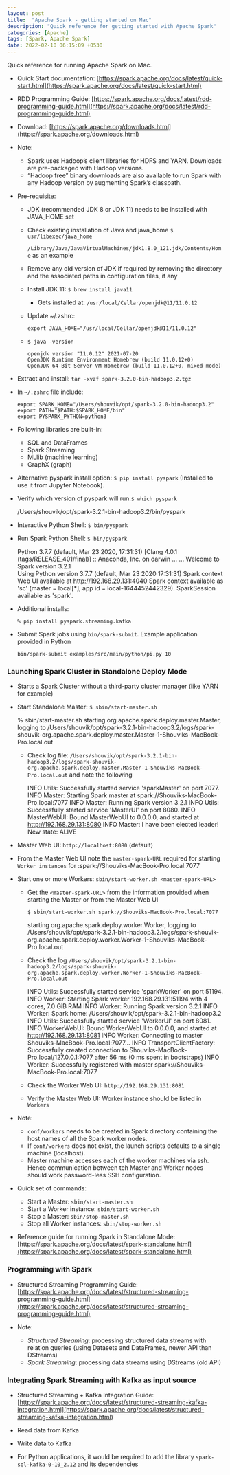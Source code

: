 ```yaml
---
layout: post
title:  "Apache Spark - getting started on Mac"
description: "Quick reference for getting started with Apache Spark" 
categories: [Apache]
tags: [Spark, Apache Spark]
date: 2022-02-10 06:15:09 +0530
---
```


Quick reference for running Apache Spark on Mac.

* Quick Start documentation: [https://spark.apache.org/docs/latest/quick-start.html](https://spark.apache.org/docs/latest/quick-start.html)
* RDD Programming Guide: [https://spark.apache.org/docs/latest/rdd-programming-guide.html](https://spark.apache.org/docs/latest/rdd-programming-guide.html)

* Download: [https://spark.apache.org/downloads.html](https://spark.apache.org/downloads.html)
* Note:
  - Spark uses Hadoop’s client libraries for HDFS and YARN. Downloads are pre-packaged with Hadoop versions. 
  - “Hadoop free” binary downloads are also available to run Spark with any Hadoop version by augmenting Spark’s classpath.

* Pre-requisite:
  - JDK (recommended JDK 8 or JDK 11) needs to be installed with JAVA_HOME set
  - Check existing installation of Java and java_home `$ usr/libexec/java_home`

      `/Library/Java/JavaVirtualMachines/jdk1.8.0_121.jdk/Contents/Home` as an example

  - Remove any old version of JDK if required by removing the directory and the associated paths in configuration files, if any
  - Install JDK 11: `$ brew install java11`
    - Gets installed at: `/usr/local/Cellar/openjdk@11/11.0.12`
  - Update ~/.zshrc:

      `export JAVA_HOME="/usr/local/Cellar/openjdk@11/11.0.12"`  

  - `$ java -version`

        openjdk version "11.0.12" 2021-07-20  
        OpenJDK Runtime Environment Homebrew (build 11.0.12+0)  
        OpenJDK 64-Bit Server VM Homebrew (build 11.0.12+0, mixed mode)

* Extract and install: `tar -xvzf spark-3.2.0-bin-hadoop3.2.tgz`
* In `~/.zshrc` file include:

    `export SPARK_HOME="/Users/shouvik/opt/spark-3.2.0-bin-hadoop3.2"`  
    `export PATH="$PATH:$SPARK_HOME/bin"`  
    `export PYSPARK_PYTHON=python3`

* Following libraries are built-in: 
    - SQL and DataFrames
    - Spark Streaming
    - MLlib (machine learning)
    - GraphX (graph)

* Alternative pyspark install option: `$ pip install pyspark` (Installed to use it from Jupyter Notebook).

* Verify which version of pyspark will run:`$ which pyspark`

  /Users/shouvik/opt/spark-3.2.1-bin-hadoop3.2/bin/pyspark

* Interactive Python Shell: `$ bin/pyspark`

* Run Spark Python Shell: `$ bin/pyspark`

  Python 3.7.7 (default, Mar 23 2020, 17:31:31) 
  [Clang 4.0.1 (tags/RELEASE_401/final)] :: Anaconda, Inc. on darwin
  ...
  ...
  Welcome to Spark version 3.2.1  
  Using Python version 3.7.7 (default, Mar 23 2020 17:31:31)
  Spark context Web UI available at http://192.168.29.131:4040
  Spark context available as 'sc' (master = local[*], app id = local-1644452442329).
  SparkSession available as 'spark'.
  >>> 

* Additional installs:

  `% pip install pyspark.streaming.kafka`

* Submit Spark jobs using `bin/spark-submit`. Example application provided in Python

  `bin/spark-submit examples/src/main/python/pi.py 10`

### Launching Spark Cluster in Standalone Deploy Mode

* Starts a Spark Cluster without a third-party cluster manager (like YARN for example)

* Start Standalone Master: `$ sbin/start-master.sh`

  % sbin/start-master.sh
  starting org.apache.spark.deploy.master.Master, logging to /Users/shouvik/opt/spark-3.2.1-bin-hadoop3.2/logs/spark-shouvik-org.apache.spark.deploy.master.Master-1-Shouviks-MacBook-Pro.local.out

  - Check log file: `/Users/shouvik/opt/spark-3.2.1-bin-hadoop3.2/logs/spark-shouvik-org.apache.spark.deploy.master.Master-1-Shouviks-MacBook-Pro.local.out` and note the following

    INFO Utils: Successfully started service 'sparkMaster' on port 7077.
    INFO Master: Starting Spark master at spark://Shouviks-MacBook-Pro.local:7077
    INFO Master: Running Spark version 3.2.1
    INFO Utils: Successfully started service 'MasterUI' on port 8080.
    INFO MasterWebUI: Bound MasterWebUI to 0.0.0.0, and started at http://192.168.29.131:8080
    INFO Master: I have been elected leader! New state: ALIVE

* Master Web UI: `http://localhost:8080` (default)

* From the Master Web UI note the `master-spark-URL` required for starting `Worker instances` for :spark://Shouviks-MacBook-Pro.local:7077

* Start one or more Workers: `sbin/start-worker.sh <master-spark-URL>`
  - Get the `<master-spark-URL>` from the information provided when starting the Master or from the Master Web UI

    `$ sbin/start-worker.sh spark://Shouviks-MacBook-Pro.local:7077`
      
      starting org.apache.spark.deploy.worker.Worker, logging to /Users/shouvik/opt/spark-3.2.1-bin-hadoop3.2/logs/spark-shouvik-org.apache.spark.deploy.worker.Worker-1-Shouviks-MacBook-Pro.local.out

  - Check the log `/Users/shouvik/opt/spark-3.2.1-bin-hadoop3.2/logs/spark-shouvik-org.apache.spark.deploy.worker.Worker-1-Shouviks-MacBook-Pro.local.out`

      INFO Utils: Successfully started service 'sparkWorker' on port 51194.
      INFO Worker: Starting Spark worker 192.168.29.131:51194 with 4 cores, 7.0 GiB RAM
      INFO Worker: Running Spark version 3.2.1
      INFO Worker: Spark home: /Users/shouvik/opt/spark-3.2.1-bin-hadoop3.2
      INFO Utils: Successfully started service 'WorkerUI' on port 8081.
      INFO WorkerWebUI: Bound WorkerWebUI to 0.0.0.0, and started at http://192.168.29.131:8081
      INFO Worker: Connecting to master Shouviks-MacBook-Pro.local:7077...
      INFO TransportClientFactory: Successfully created connection to Shouviks-MacBook-Pro.local/127.0.0.1:7077 after 56 ms (0 ms spent in bootstraps)
      INFO Worker: Successfully registered with master spark://Shouviks-MacBook-Pro.local:7077

  - Check the Worker Web UI: `http://192.168.29.131:8081`
  - Verify the Master Web UI: Worker instance should be listed in `Workers`

* Note:
  - `conf/workers` needs to be created in Spark directory containing the host names of all the Spark worker nodes.
  - If `conf/workers` does not exist, the launch scripts defaults to a single machine (localhost).
  - Master machine accesses each of the worker machines via ssh. Hence communication between teh Master and Worker nodes should work password-less SSH configuration.

* Quick set of commands:
  - Start a Master: `sbin/start-master.sh`
  - Start a Worker instance: `sbin/start-worker.sh`
  - Stop a Master: `sbin/stop-master.sh`
  - Stop all Worker instances: `sbin/stop-worker.sh`

* Reference guide for running Spark in Standalone Mode: [https://spark.apache.org/docs/latest/spark-standalone.html](https://spark.apache.org/docs/latest/spark-standalone.html)

### Programming with Spark

* Structured Streaming Programming Guide: [https://spark.apache.org/docs/latest/structured-streaming-programming-guide.html](https://spark.apache.org/docs/latest/structured-streaming-programming-guide.html)

* Note:

  - *Structured Streaming*: processing structured data streams with relation queries (using Datasets and DataFrames, newer API than DStreams)
  - *Spark Streaming*: processing data streams using DStreams (old API)

### Integrating Spark Streaming with Kafka as input source

* Structured Streaming + Kafka Integration Guide: [https://spark.apache.org/docs/latest/structured-streaming-kafka-integration.html](https://spark.apache.org/docs/latest/structured-streaming-kafka-integration.html)

* Read data from Kafka
* Write data to Kafka
* For Python applications, it would be required to add the library `spark-sql-kafka-0-10_2.12` and its dependencies






